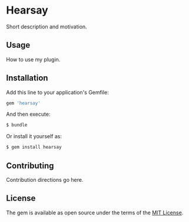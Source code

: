 # Hearsay
Short description and motivation.

## Usage
How to use my plugin.

## Installation
Add this line to your application's Gemfile:

```ruby
gem 'hearsay'
```

And then execute:
```bash
$ bundle
```

Or install it yourself as:
```bash
$ gem install hearsay
```

## Contributing
Contribution directions go here.

## License
The gem is available as open source under the terms of the [MIT License](http://opensource.org/licenses/MIT).
